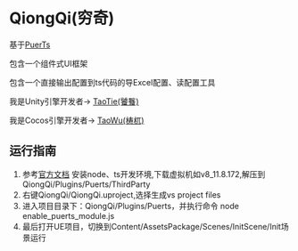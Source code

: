 # QiongQi(穷奇)

基于[PuerTs](https://github.com/Tencent/puerts)

包含一个组件式UI框架

包含一个直接输出配置到ts代码的导Excel配置、读配置工具

我是Unity引擎开发者-> [TaoTie(饕餮)](https://github.com/526077247/TaoTie)

我是Cocos引擎开发者-> [TaoWu(梼杌)](https://github.com/526077247/TaoWu)

## 运行指南

1. 参考[官方文档](https://puerts.github.io/docs/puerts/unreal/install) 安装node、ts开发环境,下载虚拟机如v8_11.8.172,解压到QiongQi/Plugins/Puerts/ThirdParty
2. 右键QiongQi/QiongQi.uproject,选择生成vs project files
3. 进入项目目录下：QiongQi/Plugins/Puerts，并执行命令 node enable_puerts_module.js
4. 最后打开UE项目，切换到Content/AssetsPackage/Scenes/InitScene/Init场景运行